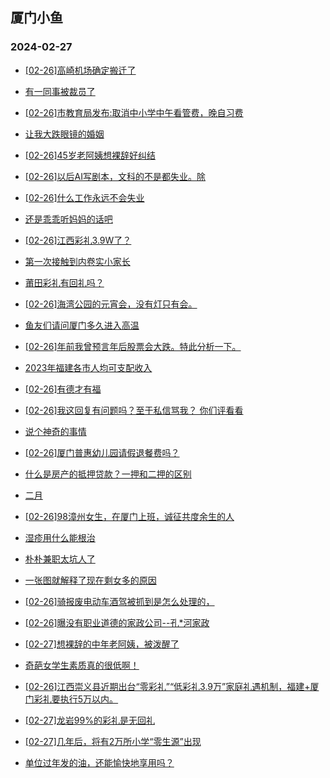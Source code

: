 ## 厦门小鱼 
### 2024-02-27

+ [[02-26]高崎机场确定搬迁了](http://bbs.xmfish.com/read-htm-tid-18151551.html)

+ [有一同事被裁员了](http://bbs.xmfish.com/read-htm-tid-18151501.html)

+ [[02-26]市教育局发布:取消中小学中午看管费，晚自习费](http://bbs.xmfish.com/read-htm-tid-18151533.html)

+ [让我大跌眼镜的婚姻](http://bbs.xmfish.com/read-htm-tid-18151718.html)

+ [[02-26]45岁老阿姨想裸辞好纠结](http://bbs.xmfish.com/read-htm-tid-18151658.html)

+ [[02-26]以后AI写剧本，文科的不是都失业。除](http://bbs.xmfish.com/read-htm-tid-18151529.html)

+ [[02-26]什么工作永远不会失业](http://bbs.xmfish.com/read-htm-tid-18151530.html)

+ [还是乖乖听妈妈的话吧](http://bbs.xmfish.com/read-htm-tid-18151621.html)

+ [[02-26]江西彩礼3.9W了？](http://bbs.xmfish.com/read-htm-tid-18151699.html)

+ [第一次接触到内卷实小家长](http://bbs.xmfish.com/read-htm-tid-18151724.html)

+ [莆田彩礼有回礼吗？](http://bbs.xmfish.com/read-htm-tid-18151739.html)

+ [[02-26]海湾公园的元宵会，没有灯只有会。](http://bbs.xmfish.com/read-htm-tid-18151759.html)

+ [鱼友们请问厦门多久进入高温](http://bbs.xmfish.com/read-htm-tid-18151702.html)

+ [[02-26]年前我曾预言年后股票会大跌。特此分析一下。](http://bbs.xmfish.com/read-htm-tid-18151661.html)

+ [2023年福建各市人均可支配收入](http://bbs.xmfish.com/read-htm-tid-18151740.html)

+ [[02-26]有德才有福](http://bbs.xmfish.com/read-htm-tid-18151695.html)

+ [[02-26]我这回复有问题吗？至于私信骂我？ 你们评看看](http://bbs.xmfish.com/read-htm-tid-18151788.html)

+ [说个神奇的事情](http://bbs.xmfish.com/read-htm-tid-18151761.html)

+ [[02-26]厦门普惠幼儿园请假退餐费吗？](http://bbs.xmfish.com/read-htm-tid-18151794.html)

+ [什么是房产的抵押贷款？一押和二押的区别](http://bbs.xmfish.com/read-htm-tid-18151797.html)

+ [二月](http://bbs.xmfish.com/read-htm-tid-18151855.html)

+ [[02-26]98漳州女生，在厦门上班，诚征共度余生的人](http://bbs.xmfish.com/read-htm-tid-18151782.html)

+ [湿疹用什么能根治](http://bbs.xmfish.com/read-htm-tid-18151805.html)

+ [朴朴兼职太坑人了](http://bbs.xmfish.com/read-htm-tid-18152033.html)

+ [一张图就解释了现在剩女多的原因](http://bbs.xmfish.com/read-htm-tid-18152099.html)

+ [[02-26]骑报废电动车酒驾被抓到是怎么处理的，](http://bbs.xmfish.com/read-htm-tid-18151787.html)

+ [[02-26]曝没有职业道德的家政公司--孔*河家政](http://bbs.xmfish.com/read-htm-tid-18151907.html)

+ [[02-27]想裸辞的中年老阿姨，被泼醒了](http://bbs.xmfish.com/read-htm-tid-18152210.html)

+ [奇葩女学生素质真的很低啊！](http://bbs.xmfish.com/read-htm-tid-18152091.html)

+ [[02-26]江西崇义县近期出台“零彩礼”“低彩礼3.9万”家庭礼遇机制，福建+厦门彩礼要执行5万以内。](http://bbs.xmfish.com/read-htm-tid-18151885.html)

+ [[02-27]龙岩99%的彩礼是无回礼](http://bbs.xmfish.com/read-htm-tid-18152118.html)

+ [[02-27]几年后，将有2万所小学“零生源”出现](http://bbs.xmfish.com/read-htm-tid-18152249.html)

+ [单位过年发的油，还能愉快地享用吗？](http://bbs.xmfish.com/read-htm-tid-18152003.html)

